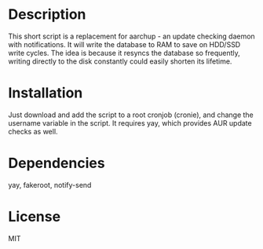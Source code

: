 # Description
This short script is a replacement for aarchup - an update checking daemon with notifications. It will write the database to RAM to save on HDD/SSD write cycles. The idea is because it resyncs the database so frequently, writing directly to the disk constantly could easily shorten its lifetime.

# Installation
Just download and add the script to a root cronjob (cronie), and change the username variable in the script. It requires yay, which provides AUR update checks as well.

# Dependencies
yay, fakeroot, notify-send

# License
MIT
